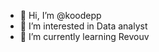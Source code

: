 - 👋 Hi, I’m @koodepp
- 👀 I’m interested in Data analyst
- 🌱 I’m currently learning Revouv


<!---
koodepp/koodepp is a ✨ special ✨ repository because its `README.md` (this file) appears on your GitHub profile.
You can click the Preview link to take a look at your changes.
--->
